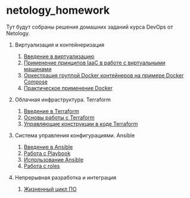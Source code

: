 # netology_homework

Тут будут собраны решения домашних заданий курса DevOps от Netology.

1. Виртуализация и контейнеризация
    1. [Введение в виртуализацию](./05-virt-01-basics/)
    2. [Применение принципов IaaC в работе с виртуальными машинами](./05-virt-02-iaac/)
    3. [Оркестрация группой Docker контейнеров на примере Docker Compose](./05-virt-03-docker-intro/)
    4. [Практическое применение Docker](./05-virt-04-docker-in-practice/)
2. Облачная инфраструктура. Terraform
    1. [Введение в Terraform](./ter-homeworks/hw-01/)
    2. [Основы работы с Terraform](./ter-homeworks/hw-02/)
    3. [Управляющие конструкции в коде Terraform](./ter-homeworks/hw-03/)
3. Система управления конфигурациями. Ansible
    1. [Введение в Ansible](./mnt-homeworks/08-ansible-01-base/)
    2. [Работа с Playbook](./mnt-homeworks/08-ansible-02-playbook/)
    3. [Использование Ansible](./mnt-homeworks/08-ansible-03-yandex/)
    4. [Работа с roles](./mnt-homeworks/08-ansible-04-role/)

4. Непрерывная разработка и интеграция
    1. [Жизненный цикл ПО](./mnt-homeworks/09-ci-01-intro/)